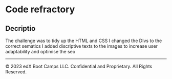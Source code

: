 # Code refractory

## Decriptio
The challenge was to tidy up the HTML and CSS 
I changed the DIvs to the correct sematics 
I added discriptive texts to the images to increase user adaptability and optimise the seo 


---
© 2023 edX Boot Camps LLC. Confidential and Proprietary. All Rights Reserved.
